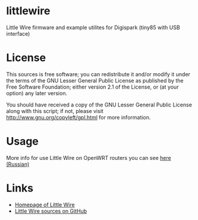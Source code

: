 littlewire
==========

Little Wire firmware and example utilites for Digispark (tiny85 with USB interface)


License
=======

This sources is free software; you can redistribute it and/or modify it under the terms of
the GNU Lesser General Public License as published by the Free Software Foundation;
either version 2.1 of the License, or (at your option) any later version.

You should have received a copy of the GNU Lesser General Public License along with this
script; if not, please visit http://www.gnu.org/copyleft/gpl.html for more information.


Usage
=====

More info for use Little Wire on OpenWRT routers you can see [here (Russian)](http://zftlab.org/pages/2016100400.html)


Links
=====

* [Homepage of Little Wire](http://littlewire.cc)
* [Little Wire sources on GitHub](https://github.com/littlewire/Little-Wire)

